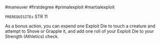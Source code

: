 #maneuver #firstdegree #primalexploit #martialexploit 

`PREREQUISITEs`
STR 11

As a bonus action, you can expend one Exploit Die to touch a creature and attempt to Shove or Grapple it, and add one roll of your Exploit Die to your Strength (Athletics) check.